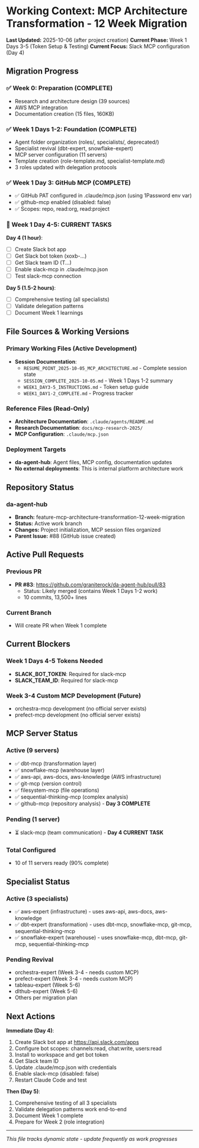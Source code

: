 # Working Context: MCP Architecture Transformation - 12 Week Migration

**Last Updated:** 2025-10-06 (after project creation)
**Current Phase:** Week 1 Days 3-5 (Token Setup & Testing)
**Current Focus:** Slack MCP configuration (Day 4)

## Migration Progress

### ✅ Week 0: Preparation (COMPLETE)
- Research and architecture design (39 sources)
- AWS MCP integration
- Documentation creation (15 files, 160KB)

### ✅ Week 1 Days 1-2: Foundation (COMPLETE)
- Agent folder organization (roles/, specialists/, deprecated/)
- Specialist revival (dbt-expert, snowflake-expert)
- MCP server configuration (11 servers)
- Template creation (role-template.md, specialist-template.md)
- 3 roles updated with delegation protocols

### ✅ Week 1 Day 3: GitHub MCP (COMPLETE)
- ✅ GitHub PAT configured in .claude/mcp.json (using 1Password env var)
- ✅ github-mcp enabled (disabled: false)
- ✅ Scopes: repo, read:org, read:project

### 📍 Week 1 Day 4-5: CURRENT TASKS
**Day 4 (1 hour)**:
- [ ] Create Slack bot app
- [ ] Get Slack bot token (xoxb-...)
- [ ] Get Slack team ID (T...)
- [ ] Enable slack-mcp in .claude/mcp.json
- [ ] Test slack-mcp connection

**Day 5 (1.5-2 hours)**:
- [ ] Comprehensive testing (all specialists)
- [ ] Validate delegation patterns
- [ ] Document Week 1 learnings

## File Sources & Working Versions

### Primary Working Files (Active Development)
- **Session Documentation**:
  - `RESUME_POINT_2025-10-05_MCP_ARCHITECTURE.md` - Complete session state
  - `SESSION_COMPLETE_2025-10-05.md` - Week 1 Days 1-2 summary
  - `WEEK1_DAY3-5_INSTRUCTIONS.md` - Token setup guide
  - `WEEK1_DAY1-2_COMPLETE.md` - Progress tracker

### Reference Files (Read-Only)
- **Architecture Documentation**: `.claude/agents/README.md`
- **Research Documentation**: `docs/mcp-research-2025/`
- **MCP Configuration**: `.claude/mcp.json`

### Deployment Targets
- **da-agent-hub**: Agent files, MCP config, documentation updates
- **No external deployments**: This is internal platform architecture work

## Repository Status

### da-agent-hub
- **Branch:** feature-mcp-architecture-transformation-12-week-migration
- **Status:** Active work branch
- **Changes:** Project initialization, MCP session files organized
- **Parent Issue:** #88 (GitHub issue created)

## Active Pull Requests

### Previous PR
- **PR #83**: https://github.com/graniterock/da-agent-hub/pull/83
  - Status: Likely merged (contains Week 1 Days 1-2 work)
  - 10 commits, 13,500+ lines

### Current Branch
- Will create PR when Week 1 complete

## Current Blockers

### Week 1 Days 4-5 Tokens Needed
- **SLACK_BOT_TOKEN**: Required for slack-mcp
- **SLACK_TEAM_ID**: Required for slack-mcp

### Week 3-4 Custom MCP Development (Future)
- orchestra-mcp development (no official server exists)
- prefect-mcp development (no official server exists)

## MCP Server Status

### Active (9 servers)
- ✅ dbt-mcp (transformation layer)
- ✅ snowflake-mcp (warehouse layer)
- ✅ aws-api, aws-docs, aws-knowledge (AWS infrastructure)
- ✅ git-mcp (version control)
- ✅ filesystem-mcp (file operations)
- ✅ sequential-thinking-mcp (complex analysis)
- ✅ github-mcp (repository analysis) - **Day 3 COMPLETE**

### Pending (1 server)
- ⏳ slack-mcp (team communication) - **Day 4 CURRENT TASK**

### Total Configured
- 10 of 11 servers ready (90% complete)

## Specialist Status

### Active (3 specialists)
- ✅ aws-expert (infrastructure) - uses aws-api, aws-docs, aws-knowledge
- ✅ dbt-expert (transformation) - uses dbt-mcp, snowflake-mcp, git-mcp, sequential-thinking-mcp
- ✅ snowflake-expert (warehouse) - uses snowflake-mcp, dbt-mcp, git-mcp, sequential-thinking-mcp

### Pending Revival
- orchestra-expert (Week 3-4 - needs custom MCP)
- prefect-expert (Week 3-4 - needs custom MCP)
- tableau-expert (Week 5-6)
- dlthub-expert (Week 5-6)
- Others per migration plan

## Next Actions

**Immediate (Day 4)**:
1. Create Slack bot app at https://api.slack.com/apps
2. Configure bot scopes: channels:read, chat:write, users:read
3. Install to workspace and get bot token
4. Get Slack team ID
5. Update .claude/mcp.json with credentials
6. Enable slack-mcp (disabled: false)
7. Restart Claude Code and test

**Then (Day 5)**:
1. Comprehensive testing of all 3 specialists
2. Validate delegation patterns work end-to-end
3. Document Week 1 complete
4. Prepare for Week 2 (role integration)

---

*This file tracks dynamic state - update frequently as work progresses*
